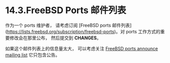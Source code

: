 # 14.3.FreeBSD Ports 邮件列表

作为一个 ports 维护者， 请考虑订阅 [FreeBSD ports 邮件列表] (https://lists.freebsd.org/subscription/freebsd-ports)。对 ports 工作方式的重要修改会在那里公布， 然后提交到 **CHANGES**。

如果这个邮件列表上的信息量太大， 可以考虑关注 [FreeBSD ports announce mailing list](https://lists.freebsd.org/subscription/freebsd-ports-announce) 它只包含公告。
